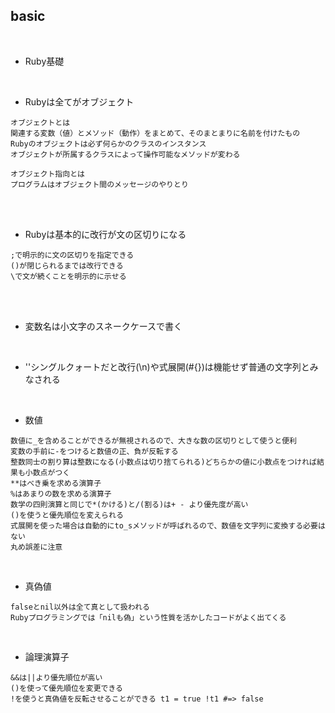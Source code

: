 ## basic  
<br>

- Ruby基礎  
<br>

- Rubyは全てがオブジェクト  
```
オブジェクトとは
関連する変数（値）とメソッド（動作）をまとめて、そのまとまりに名前を付けたもの
Rubyのオブジェクトは必ず何らかのクラスのインスタンス
オブジェクトが所属するクラスによって操作可能なメソッドが変わる

オブジェクト指向とは
プログラムはオブジェクト間のメッセージのやりとり
```
<br>
<br>

- Rubyは基本的に改行が文の区切りになる  
```
;で明示的に文の区切りを指定できる
()が閉じられるまでは改行できる
\で文が続くことを明示的に示せる
```
<br>
<br>

- 変数名は小文字のスネークケースで書く  
<br>

- ''シングルクォートだと改行(\n)や式展開(#{})は機能せず普通の文字列とみなされる  
<br>

- 数値  
```
数値に_を含めることができるが無視されるので、大きな数の区切りとして使うと便利
変数の手前に-をつけると数値の正、負が反転する
整数同士の割り算は整数になる(小数点は切り捨てられる)どちらかの値に小数点をつければ結果も小数点がつく
**はべき乗を求める演算子
%はあまりの数を求める演算子
数学の四則演算と同じで*(かける)と/(割る)は+ - より優先度が高い
()を使うと優先順位を変えられる
式展開を使った場合は自動的にto_sメソッドが呼ばれるので、数値を文字列に変換する必要はない
丸め誤差に注意
```
<br>

- 真偽値  
```
falseとnil以外は全て真として扱われる
Rubyプログラミングでは「nilも偽」という性質を活かしたコードがよく出てくる
```
<br>

- 論理演算子  
```
&&は||より優先順位が高い
()を使って優先順位を変更できる
!を使うと真偽値を反転させることができる t1 = true !t1 #=> false
```